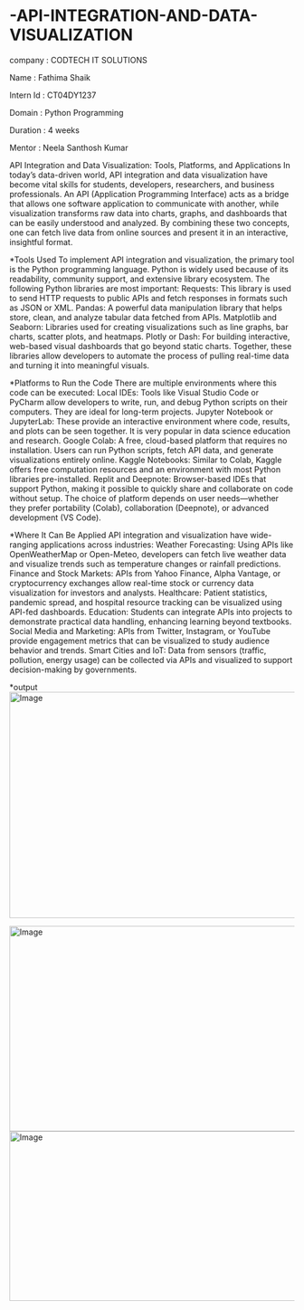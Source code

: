 # -API-INTEGRATION-AND-DATA-VISUALIZATION
company : CODTECH IT SOLUTIONS

Name : Fathima Shaik

Intern Id : CT04DY1237

Domain : Python Programming

Duration : 4 weeks

Mentor : Neela Santhosh Kumar

API Integration and Data Visualization: Tools, Platforms, and Applications
In today’s data-driven world, API integration and data visualization have become vital skills for students, developers, researchers, and business professionals. An API (Application Programming Interface) acts as a bridge that allows one software application to communicate with another, while visualization transforms raw data into charts, graphs, and dashboards that can be easily understood and analyzed. By combining these two concepts, one can fetch live data from online sources and present it in an interactive, insightful format.

*Tools Used
To implement API integration and visualization, the primary tool is the Python programming language. Python is widely used because of its readability, community support, and extensive library ecosystem. The following Python libraries are most important:
Requests: This library is used to send HTTP requests to public APIs and fetch responses in formats such as JSON or XML.
Pandas: A powerful data manipulation library that helps store, clean, and analyze tabular data fetched from APIs.
Matplotlib and Seaborn: Libraries used for creating visualizations such as line graphs, bar charts, scatter plots, and heatmaps.
Plotly or Dash: For building interactive, web-based visual dashboards that go beyond static charts.
Together, these libraries allow developers to automate the process of pulling real-time data and turning it into meaningful visuals.

*Platforms to Run the Code
There are multiple environments where this code can be executed:
Local IDEs: Tools like Visual Studio Code or PyCharm allow developers to write, run, and debug Python scripts on their computers. They are ideal for long-term projects.
Jupyter Notebook or JupyterLab: These provide an interactive environment where code, results, and plots can be seen together. It is very popular in data science education and research.
Google Colab: A free, cloud-based platform that requires no installation. Users can run Python scripts, fetch API data, and generate visualizations entirely online.
Kaggle Notebooks: Similar to Colab, Kaggle offers free computation resources and an environment with most Python libraries pre-installed.
Replit and Deepnote: Browser-based IDEs that support Python, making it possible to quickly share and collaborate on code without setup.
The choice of platform depends on user needs—whether they prefer portability (Colab), collaboration (Deepnote), or advanced development (VS Code).

*Where It Can Be Applied
API integration and visualization have wide-ranging applications across industries:
Weather Forecasting: Using APIs like OpenWeatherMap or Open-Meteo, developers can fetch live weather data and visualize trends such as temperature changes or rainfall predictions.
Finance and Stock Markets: APIs from Yahoo Finance, Alpha Vantage, or cryptocurrency exchanges allow real-time stock or currency data visualization for investors and analysts.
Healthcare: Patient statistics, pandemic spread, and hospital resource tracking can be visualized using API-fed dashboards.
Education: Students can integrate APIs into projects to demonstrate practical data handling, enhancing learning beyond textbooks.
Social Media and Marketing: APIs from Twitter, Instagram, or YouTube provide engagement metrics that can be visualized to study audience behavior and trends.
Smart Cities and IoT: Data from sensors (traffic, pollution, energy usage) can be collected via APIs and visualized to support decision-making by governments.

*output
<img width="974" height="400" alt="Image" src="https://github.com/user-attachments/assets/6623f404-29b0-458c-9748-a8c9e2a4aadd" />

<img width="1012" height="363" alt="Image" src="https://github.com/user-attachments/assets/a3e70aa6-330d-4411-8b43-c8a24350dc06" />

<img width="991" height="300" alt="Image" src="https://github.com/user-attachments/assets/d30abbdf-3ee3-4f6f-a313-30cc8659a9f1" />
